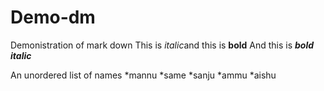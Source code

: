 # Demo-dm
Demonistration of mark down
This is *italic*and this is __bold__
And this is ***bold italic*** 



An unordered list of names 
*mannu
*same
*sanju
*ammu
*aishu
